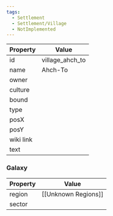 ```yaml
---
tags:
  - Settlement
  - Settlement/Village
  - NotImplemented
---
```


| Property  | Value           |
| --------- | --------------- |
| id        | village_ahch_to |
| name      | Ahch-To         |
| owner     |                 |
| culture   |                 |
| bound     |                 |
| type      |                 |
| posX      |                 |
| posY      |                 |
| wiki link |                 |
| text      |                 |

### Galaxy
| Property | Value               |
| -------- | ------------------- |
| region   | [[Unknown Regions]] |
| sector   |                     |

